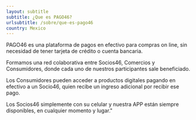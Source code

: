 ```yaml
---
layout: subtitle
subtitle: ¿Que es PAGO46?
urlsubtitle: /sobre/que-es-pago46
country: Mexico
---
```

PAGO46 es una plataforma de pagos en efectivo para compras on line, sin necesidad de tener tarjeta de crédito o cuenta bancaria.

Formamos una red colaborativa entre Socios46, Comercios y Consumidores, donde cada uno de nuestros participantes sale beneficiado.

Los Consumidores pueden acceder a productos digitales pagando en efectivo a un Socio46, quien recibe un ingreso adicional por recibir ese pago.

Los Socios46 simplemente con su celular y nuestra APP están siempre disponibles, en cualquier momento y lugar."